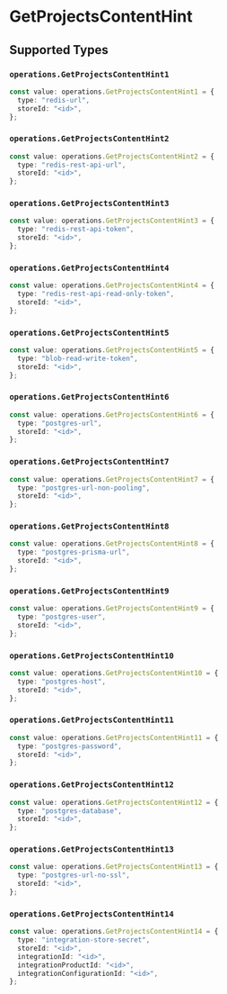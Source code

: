 # GetProjectsContentHint


## Supported Types

### `operations.GetProjectsContentHint1`

```typescript
const value: operations.GetProjectsContentHint1 = {
  type: "redis-url",
  storeId: "<id>",
};
```

### `operations.GetProjectsContentHint2`

```typescript
const value: operations.GetProjectsContentHint2 = {
  type: "redis-rest-api-url",
  storeId: "<id>",
};
```

### `operations.GetProjectsContentHint3`

```typescript
const value: operations.GetProjectsContentHint3 = {
  type: "redis-rest-api-token",
  storeId: "<id>",
};
```

### `operations.GetProjectsContentHint4`

```typescript
const value: operations.GetProjectsContentHint4 = {
  type: "redis-rest-api-read-only-token",
  storeId: "<id>",
};
```

### `operations.GetProjectsContentHint5`

```typescript
const value: operations.GetProjectsContentHint5 = {
  type: "blob-read-write-token",
  storeId: "<id>",
};
```

### `operations.GetProjectsContentHint6`

```typescript
const value: operations.GetProjectsContentHint6 = {
  type: "postgres-url",
  storeId: "<id>",
};
```

### `operations.GetProjectsContentHint7`

```typescript
const value: operations.GetProjectsContentHint7 = {
  type: "postgres-url-non-pooling",
  storeId: "<id>",
};
```

### `operations.GetProjectsContentHint8`

```typescript
const value: operations.GetProjectsContentHint8 = {
  type: "postgres-prisma-url",
  storeId: "<id>",
};
```

### `operations.GetProjectsContentHint9`

```typescript
const value: operations.GetProjectsContentHint9 = {
  type: "postgres-user",
  storeId: "<id>",
};
```

### `operations.GetProjectsContentHint10`

```typescript
const value: operations.GetProjectsContentHint10 = {
  type: "postgres-host",
  storeId: "<id>",
};
```

### `operations.GetProjectsContentHint11`

```typescript
const value: operations.GetProjectsContentHint11 = {
  type: "postgres-password",
  storeId: "<id>",
};
```

### `operations.GetProjectsContentHint12`

```typescript
const value: operations.GetProjectsContentHint12 = {
  type: "postgres-database",
  storeId: "<id>",
};
```

### `operations.GetProjectsContentHint13`

```typescript
const value: operations.GetProjectsContentHint13 = {
  type: "postgres-url-no-ssl",
  storeId: "<id>",
};
```

### `operations.GetProjectsContentHint14`

```typescript
const value: operations.GetProjectsContentHint14 = {
  type: "integration-store-secret",
  storeId: "<id>",
  integrationId: "<id>",
  integrationProductId: "<id>",
  integrationConfigurationId: "<id>",
};
```

